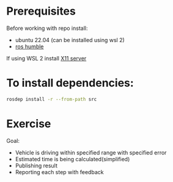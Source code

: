 # Prerequisites
Before working with repo install:
- ubuntu 22.04 (can be installed using wsl 2)
- [ros humble](https://docs.ros.org/en/humble/Installation.html)

If using WSL 2 install [X11 server](https://sourceforge.net/projects/vcxsrv/)

# To install dependencies:
```bash
rosdep install -r --from-path src
```

# Exercise
Goal:
- Vehicle is driving within specified range with specified error
- Estimated time is being calculated(simplified)
- Publishing result
- Reporting each step with feedback